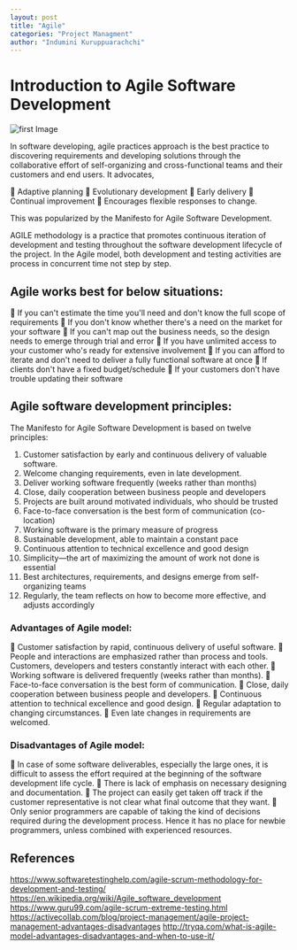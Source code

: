 ```yaml
---
layout: post
title: "Agile"
categories: "Project Managment"
author: "Indumini Kuruppuarachchi"
---
```


# Introduction to Agile Software Development

![first Image](https://github.com/aviorsys/aviorsys.github.io/raw/master/images/agile.png)

In software developing, agile practices approach is the best practice to discovering requirements and developing solutions through the collaborative effort of self-organizing and cross-functional teams and their  customers and end users.
 It advocates,

	Adaptive planning
	Evolutionary development
	Early delivery
	Continual improvement
	Encourages flexible responses to change.

This was popularized by the Manifesto for Agile Software Development. 

AGILE methodology is a practice that promotes continuous iteration of development and testing throughout the software development lifecycle of the project. In the Agile model, both development and testing activities are process in concurrent time not step by step.

## Agile works best for below situations:

	If you can't estimate the time you'll need and don't know the full scope of requirements
	If you don't know whether there's a need on the market for your software
	If you can't map out the business needs, so the design needs to emerge through trial and error
	If you have unlimited access to your customer who's ready for extensive involvement
	If you can afford to iterate and don't need to deliver a fully functional software at once
	If clients don't have a fixed budget/schedule
	If your customers don't have trouble updating their software 

## Agile software development principles:

The Manifesto for Agile Software Development is based on twelve principles: 
1)	Customer satisfaction by early and continuous delivery of valuable software.
2)	Welcome changing requirements, even in late development.
3)	Deliver working software frequently (weeks rather than months)
4)	Close, daily cooperation between business people and developers
5)	Projects are built around motivated individuals, who should be trusted
6)	Face-to-face conversation is the best form of communication (co-location)
7)	Working software is the primary measure of progress
8)	Sustainable development, able to maintain a constant pace
9)	Continuous attention to technical excellence and good design
10)	Simplicity—the art of maximizing the amount of work not done is essential
11)	Best architectures, requirements, and designs emerge from self-organizing teams
12)	Regularly, the team reflects on how to become more effective, and adjusts accordingly

### Advantages of Agile model:

	Customer satisfaction by rapid, continuous delivery of useful software.
	People and interactions are emphasized rather than process and tools. Customers, developers and testers constantly interact with each other.
	Working software is delivered frequently (weeks rather than months).
	Face-to-face conversation is the best form of communication.
	Close, daily cooperation between business people and developers.
	Continuous attention to technical excellence and good design.
	Regular adaptation to changing circumstances.
	Even late changes in requirements are welcomed.

### Disadvantages of Agile model:

	In case of some software deliverables, especially the large ones, it is difficult to assess the effort required at the beginning of the software development life cycle.
	There is lack of emphasis on necessary designing and documentation.
	The project can easily get taken off track if the customer representative is not clear what final outcome that they want.
	Only senior programmers are capable of taking the kind of decisions required during the development process. Hence it has no place for newbie programmers, unless combined with experienced resources.


## References

https://www.softwaretestinghelp.com/agile-scrum-methodology-for-development-and-testing/
https://en.wikipedia.org/wiki/Agile_software_development
https://www.guru99.com/agile-scrum-extreme-testing.html
https://activecollab.com/blog/project-management/agile-project-management-advantages-disadvantages
http://tryqa.com/what-is-agile-model-advantages-disadvantages-and-when-to-use-it/


